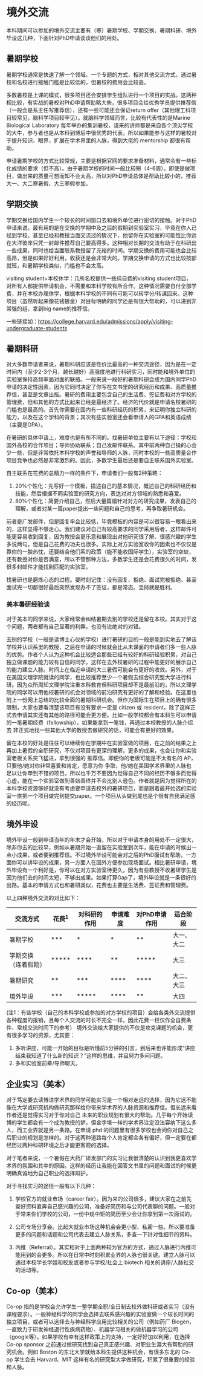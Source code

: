 
# **境外交流**


本科期间可以参加的境外交流主要有（寒）暑期学校、学期交换、暑期科研、境外毕设这几种，下面针对PhD申请谈谈他们的用处。

## **暑期学校**

暑期学校通常是快速了解一个领域、一个专题的方式，相对其他交流方式，通过暑校和名校进行接触门槛是比较低的，但暑校的费用会比较高。

多数暑校是上课的模式，很多项目还会安排学生组队进行一个项目的实战。这两种相比较，有实战的暑校对PhD申请帮助略大些，很多项目会给优秀学员提供推荐信（一般会是系主任写推荐信），还有一些可能还会保证return offer（其他理工科项目较常见，脑科学项目较罕见）。就脑科学领域而言，比较有代表性的是Marine Biological Laboratory 每年举办的集训暑校，请来的讲师都是来自各个顶尖学校的大牛，参与者也是从本科到博后中很优秀的代表。所以如果能参与这样的暑校对于提升知识、眼界，扩展在学术界里的人脉，得到大佬的 mentorship 都很有帮助。

申请暑期学校的方式比较常规，主要是根据官网的要求准备材料，通常会有一些标化成绩的要求（但不高）。由于暑期学校的时间一般比较短（4-6周），即使是做项目，做出来的质量可想而知不会太高，所以对PhD申请总体是帮助比较小的，推荐大一、大二寒暑假、大三寒假参加。                    

## **学期交换**

学期交换给国内学生一个较长的时间窗口去和境外单位进行密切的接触。对于PhD申请来说，最有用的是在交换的学期中及之后的假期到实验室实习，毕竟在你人已经到学校，甚至已经和教授当面交流过的情况下，他留你在实验室的可能性比你远在大洋彼岸只凭一封邮件推荐自己要高得多。这种相对长期的交流有助于在科研出一些成果，同时也给当面联系教授留了充裕的时间。学期交换的费用可能也会比较高昂，但是如果好好利用，收获还是会非常大的。学期交换申请的方式也比较按部就班，和暑期学校类似，门槛也不会太高。

visiting student+本校休学：几所名校提供一些纯自费的visiting student项目，对所有人都提供申请机会，不需要和本科学校有所合作。这种情况需要自付全部学费，并在本校办理休学，根据本科学校的不同有可能可以转学分/转课回来。这种项目（虽然听起来像花钱镀金）对目标明确的同学还是有很大帮助的，可以进到非常强的组，拿到big name的推荐信。

一些链接如：https://college.harvard.edu/admissions/apply/visiting-undergraduate-students

## **暑期科研**

对大多数申请者来说，暑期科研应该是性价比最高的一种交流途径，因为是在一定时间内（至少2-3个月，越长越好）高强度地进行科研实习，同时能和境外单位的实验室保持高频率面对面的联络。一般来说一段好的暑期科研会成为国内同学PhD申请的决定性因素，因为它同时决定了你写在文书里的研究经历和成果、高质量推荐信，甚至是文章出版。暑研的费用主要包含自己的生活费、签证费和对方学校的管理费，但和其他的方式比起来已经是最经济了。经济的代价就是申请名校暑研的门槛也是最高的。首先你需要在国内有一些科研经历的积累，来证明你独立科研的能力，以及在这个学科的背景；其次有些实验室还会看申请人的GPA和英语成绩（主要是GPA）。

在暑研的具体申请上，难度也是有所不同的。找暑研单位主要有以下途径：学校和国外高校的合作项目；导师协助联系；自己发邮件联系。其中前两种自己操的心会少一些，但是非常依托本科学校的声誉和导师的人脉，同时本校的一些高质量合作项目竞争也必然是非常激烈的。因此，多数学生最后还是要自主联系国外实验室。

自主联系在花费的总精力一样的条件下，申请者们一般有2种策略：

1. 20%个性化：先写好一个模板，描述自己的基本情况，概述自己的科研经历和技能，然后根据不同实验室的研究方向，表达对对方领域的熟悉和喜爱。
2. 80%个性化：简要介绍自己，然后大量篇幅针对对方的研究成果，发表自己的理解，或者对某一篇paper提出一些问题和自己的思考，再争取暑研机会。

前者是广发邮件，但是回复率会比较低，毕竟模板的内容是可以很容易一眼看出来的，这样显得不够走心。我们建议对自己有较高要求的同学采用后者，这样邮件可能更容易收到回复，因为教授会更乐意和展现出对他研究很了解、很感兴趣的学生多说两句。但是自己花费的功夫也很多。实际上对方实验室收你的因素也不仅仅是靠你的一腔热忱，还要结合他们系的政策（能不能收国际学生），实验室的空缺，还有教授对你是否满意，所以不管那种方法，多数学生还是会花费很久的时间，发很多封邮件才能找到匹配的实验室。

找暑研也是磨炼心态的过程。要时刻记住：没有回复、拒绝、面试完被拒绝、甚至面试完一切都很好最后突然发现办不了签证，都是常态。坚持就是胜利。

### **美本暑研经验谈**
对于美本的同学来说，大家经常会纠结暑期去别的学校还是留在本校。其实对于这个问题，两者都有自己显著的利弊，也没有说绝对的对错。

去别的学校（一般是读博士心仪的学校）进行暑研的目的一般是能到实地去了解该学校并认识系里的教授，之后在申请的时候就会比从未谋面的申请者们多一些人脉的优势。作者个人认为这种机会比较适合那些已经有较好的科研经验积累，对自己独立做课题的能力较有自信的同学，这样在去外校暑研的过程中能更好的展示自己的能力建立人脉。时间上在临近申请的大三暑假可能会有更好的收效。另外，对于在美国文理学院就读的同学，也比较推荐至少一个暑假去综合研究型大学进行科研。因为众所周知文理学院注重本科教育但科研项目却不是最前沿的，所以文理学院的同学可以用他校暑研的机会对领域的前沿研究有更好的了解和经验。在这里也附上一份网上总结的比较全面的暑期科研机会。但作为国际生在项目上的确有很多限制，大家也要看清楚该项目有没有要求一定是 citizen 或 resident。除了这样正式去申请其实还有其他的路径可能会更方便。比如一般学校都会有本科生可以申请的一笔暑期经费（fellowship），如果能拿到一笔钱，再通过本校教授的人脉介绍去 非正式地找一些其他大学的教授去做研究的话，可能会有更好的效果。

留在本校的好处是往往可以继续你在学期中在实验室做的项目，在之前的结果之上再加上暑假的全职研究，不仅对项目有更深的理解，更多的成果，也会让你和实验室老板关系突飞猛进，拿到很强的 推荐信。即便你的老板可能是不太有名的 AP，只要他/她对你非常喜爱和肯定，愿意为你 争取，他/她在美国学术界里的人脉也足以让你申到不错的项目。所以也千万不要因为觉得自己不同的经历不够多而觉得心虚，能在一个实验室做到善始善终并不会比别人逊色。作者就是因为觉得所在的本科学校资源够好就没有考虑要申请去校外的暑研项目，而是跟着最开始选的实验室一直把一个项目做完到提交paper。一个项目从头做到尾也是个很有自我满足感的经历呢。                                                  
## **境外毕设**

境外毕设一般到申请当年的年末才会开始，所以对于申请本身的用处不一定很大，除非你去的比较早，例如从暑期开始一直留在实验室到次年，能在申请的时候出一点小成果，或者要到推荐信。不过境外毕设可能会对之后的PhD面试有帮助，一方面你可以讲毕设的成果，另一方面人在国外方便参加现场面试。相比暑研申请，境外毕设有一个利好是，你可以在对方实验室待更久，因为有些教授不收暑研学生是因为他们去的时间太短，不够出成果。如果打算Gap了，境外毕设就是一条很好的出路。基本的申请方式也和暑研类似，花费也主要是生活费、签证费和管理费。

以上四种境外交流的对比如下：

| 交流方式             | 花费<sup>1</sup> | 对科研的作用 | 申请难度 | 对PhD申请作用 | 适合阶段   |
| -------------------- | ---------------- | ------------ | -------- | ------------- | ---------- |
| 暑期学校             | ***              | *            | *        | **            | 大一、大二 |
| 学期交换（连着假期） | \*\****          | **\*\*       | **       | \**\*\*\*     | 大三       |
| 暑期研究             | **               | ***          | **\*\*   | **\*\*        | 大二、大三 |
| 境外毕设             | ***              | **\*\*\*     | **\*\*   | **            | 大四       |

(注1：有些学校（自己的本科学校或参加的对方学校的项目）会给各类外交流提供各种程度的报销，且每个人交流的时长不完全一样，因此花费一栏仅作全自费条件、常规交流时间下的参考）
境外交流给大家提供的不仅是攻克课题的机会，更有很多学习的资源，尤其要：

1. 多听讲座，可能一开始的目标是听懂前5分钟的引言，到后来也许能形成“讲座结束我知道了什么新的知识？”这样的思维，并且努力多问问题。
2. 多和实验室前辈/导师聊天。

## **企业实习（美本）**

对于笃定要去读博进学术界的同学可能实习是一个相对走远的选择，因为它远不能像在大学或研究机构做研究那样给你带来学术界的人脉资源和推荐信。但长远来看作者还是觉得实习对于你对自己 未来的职业规划有很大的帮助。几乎每个开始读博的学生都会有一个成为教授的梦，但金字塔一样的学术界注定没法容纳下这么多人，而工业界就是另一条路。在申请 phd 的问题里有很多学校也会问你对自己之后职业的规划是怎样的。对于这两种道路每个人肯定都会各有偏好，但一定要在都经历过两种科研环境之后才能更客观的选择。

对于笔者来说，一个暑假在大药厂研发部门的实习让我很清楚的认识到我更喜欢学术界的氛围和其中的原因。这样的经历让我能在回答文书里的问题和面试的时候更明确真诚地为自己职业的选择辩护。


对于寻找实习的途径一般有以下几种：
1. 学校官方的就业市场（career fair）。因为来的公司很多，建议大家在之前先查好资料直奔自己感兴趣的公司，准备好简历和与公司代表聊的问题。一般对于常来你们学校的公司，一份中规中矩的简历至少会让你拿到第一次面试的。

2. 公司专场分享会。比起大就业市场这种机会会更小型、私密一些。所以要准备更多的问题和话题和公司代表去建立人脉关系，多查一下针对性细节的资料。

3. 内推（Referral）。其实相对于上面两种较为官方的方式，通过人脉进行内推可能用到的会更多。所以在日常中时刻积累业界的人脉也很关键。建立人脉可以通过本校学长学姐和校友或者参与学校/社会上 biotech 相关的讲座/人脉社交的活动等。


## **Co-op（美本）**
Co-op 指的是学校会允许学生一整学期全职/全日制去校外做科研或者实习（没有课程要求）。一般神经科学的同学会选择去联系感兴趣的实验室做一个较长时间的独立项目，或者可以选择去与神经科学应用比较相关的公司（例如药厂 Biogen，一直致力于研发神经退行性疾病药物）、机器学习相关的做机器学习的公司（google等）。如果学校有幸有这样政策上的支持，一定好好加以利用，在选择 Co-op sponsor 之前通过做研究找到自己真正感兴趣、对职业生涯大有帮助的研究机会。例如 Boston 的东北大学就给本科生提供这种机会，有很多东北的 Co-op 学生会去 Harvard、MIT 这样有名的研究型大学做研究，积累了很重要的经验和人脉。